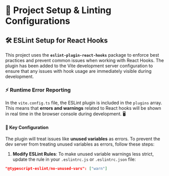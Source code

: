 # 📜 Project Setup & Linting Configurations

## 🛠️ ESLint Setup for React Hooks

This project uses the **`eslint-plugin-react-hooks`** package to enforce best practices and prevent common issues when working with React Hooks. The plugin has been added to the Vite development server configuration to ensure that any issues with hook usage are immediately visible during development.

### ⚡️ Runtime Error Reporting

In the `vite.config.ts` file, the ESLint plugin is included in the `plugins` array. This means that **errors and warnings** related to React hooks will be shown in real time in the browser console during development. 🖥️

#### 🚨 Key Configuration

The plugin will treat issues like **unused variables** as errors. To prevent the dev server from treating unused variables as errors, follow these steps:

1. **Modify ESLint Rules**: To make unused variable warnings less strict, update the rule in your `.eslintrc.js` or `.eslintrc.json` file:

```json
"@typescript-eslint/no-unused-vars": ["warn"]
```
